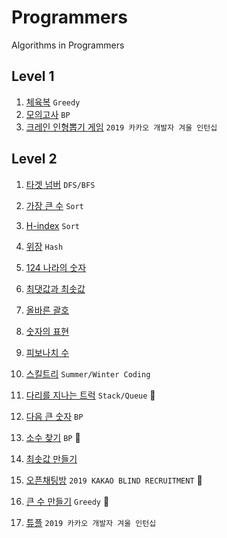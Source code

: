 # Programmers
Algorithms in Programmers
## Level 1

1. [체육복](https://github.com/Rory0304/CodingTest/blob/master/level1/gymClothes.md) `Greedy` 
2. [모의고사](https://github.com/Rory0304/CodingTest/blob/master/level1/mockTest.md) `BP`
3. [크레인 인형뽑기 게임](https://github.com/Rory0304/CodingTest/blob/master/level1/clawCraneGame.js) `2019 카카오 개발자 겨울 인턴십`

## Level 2

1. [타겟 넘버](https://github.com/Rory0304/Programmers/blob/master/targetNumber.js)  `DFS/BFS`

2. [가장 큰 수](https://github.com/Rory0304/Programmers/blob/master/biggestNumber.js) `Sort`

3. [H-index](https://github.com/Rory0304/Programmers/blob/master/hIndex.js) `Sort`

4. [위장](https://github.com/Rory0304/Programmers/blob/master/camouflage.js) `Hash`

5. [124 나라의 숫자](https://github.com/Rory0304/Programmers/blob/master/world123.js)

6. [최댓값과 최솟값](https://github.com/Rory0304/Programmers/blob/master/minMax.js)

7. [올바른 괄호](https://github.com/Rory0304/Programmers/blob/master/properBracket.js)

8. [숫자의 표현](https://github.com/Rory0304/Programmers/blob/master/numberExpression.js)

9. [피보나치 수](https://github.com/Rory0304/Programmers/blob/master/fibonacci_mod.js)

10. [스킬트리](https://github.com/Rory0304/Programmers/blob/master/skillTree.js) `Summer/Winter Coding`

11. [다리를 지나는 트럭](https://github.com/Rory0304/Programmers/blob/master/movingTruck.js) `Stack/Queue` :pushpin:

12. [다음 큰 숫자](https://github.com/Rory0304/Programmers/blob/master/nextBiggerNumber.js) `BP`

13. [소수 찾기](https://github.com/Rory0304/CodingTest/blob/master/findPrime.js) `BP` :pushpin:

14. [최솟값 만들기](https://github.com/Rory0304/CodingTest/blob/master/makeMin.md)

15. [오픈채팅방](https://github.com/Rory0304/CodingTest/blob/master/openChat.js) `2019 KAKAO BLIND RECRUITMENT` :pushpin:

16. [큰 수 만들기](https://github.com/Rory0304/CodingTest/blob/master/level1/mockTest.md) `Greedy` :pushpin:

17. [튜플](https://github.com/Rory0304/CodingTest/blob/master/level2/tuple.md) `2019 카카오 개발자 겨울 인턴십`
